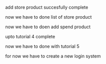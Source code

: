  add store product succesfully complete 

 now we have to done list of store product

 now we have to doen add spend product

 upto tutorial 4 complete 

 now we have to done with tutorial 5

 for now we have to create a new login system 

 